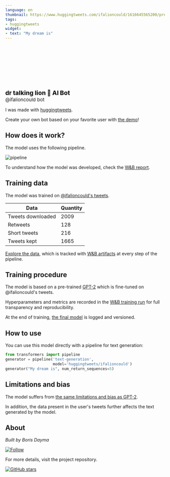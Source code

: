 ```yaml
---
language: en
thumbnail: https://www.huggingtweets.com/ifalioncould/1616645565200/predictions.png
tags:
- huggingtweets
widget:
- text: "My dream is"
---
```


<div>
<div style="width: 132px; height:132px; border-radius: 50%; background-size: cover; background-image: url('https://pbs.twimg.com/profile_images/936385475966853122/aupJEMFs_400x400.jpg')">
</div>
<div style="margin-top: 8px; font-size: 19px; font-weight: 800">dr talking lion 🤖 AI Bot </div>
<div style="font-size: 15px">@ifalioncould bot</div>
</div>

I was made with [huggingtweets](https://github.com/borisdayma/huggingtweets).

Create your own bot based on your favorite user with [the demo](https://colab.research.google.com/github/borisdayma/huggingtweets/blob/master/huggingtweets-demo.ipynb)!

## How does it work?

The model uses the following pipeline.

![pipeline](https://github.com/borisdayma/huggingtweets/blob/master/img/pipeline.png?raw=true)

To understand how the model was developed, check the [W&B report](https://app.wandb.ai/wandb/huggingtweets/reports/HuggingTweets-Train-a-model-to-generate-tweets--VmlldzoxMTY5MjI).

## Training data

The model was trained on [@ifalioncould's tweets](https://twitter.com/ifalioncould).

| Data | Quantity |
| --- | --- |
| Tweets downloaded | 2009 |
| Retweets | 128 |
| Short tweets | 216 |
| Tweets kept | 1665 |

[Explore the data](https://wandb.ai/wandb/huggingtweets/runs/e4hxlqen/artifacts), which is tracked with [W&B artifacts](https://docs.wandb.com/artifacts) at every step of the pipeline.

## Training procedure

The model is based on a pre-trained [GPT-2](https://huggingface.co/gpt2) which is fine-tuned on @ifalioncould's tweets.

Hyperparameters and metrics are recorded in the [W&B training run](https://wandb.ai/wandb/huggingtweets/runs/2vgstw4b) for full transparency and reproducibility.

At the end of training, [the final model](https://wandb.ai/wandb/huggingtweets/runs/2vgstw4b/artifacts) is logged and versioned.

## How to use

You can use this model directly with a pipeline for text generation:

```python
from transformers import pipeline
generator = pipeline('text-generation',
                     model='huggingtweets/ifalioncould')
generator("My dream is", num_return_sequences=5)
```

## Limitations and bias

The model suffers from [the same limitations and bias as GPT-2](https://huggingface.co/gpt2#limitations-and-bias).

In addition, the data present in the user's tweets further affects the text generated by the model.

## About

*Built by Boris Dayma*

[![Follow](https://img.shields.io/twitter/follow/borisdayma?style=social)](https://twitter.com/intent/follow?screen_name=borisdayma)

For more details, visit the project repository.

[![GitHub stars](https://img.shields.io/github/stars/borisdayma/huggingtweets?style=social)](https://github.com/borisdayma/huggingtweets)
